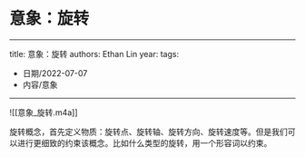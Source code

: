 # 意象：旋转


---
title: 意象：旋转
authors: Ethan Lin
year:
tags:
  - 日期/2022-07-07 
  - 内容/意象 
---




![[意象_旋转.m4a]]


旋转概念，首先定义物质：旋转点、旋转轴、旋转方向、旋转速度等。但是我们可以进行更细致的约束该概念。比如什么类型的旋转，用一个形容词以约束。